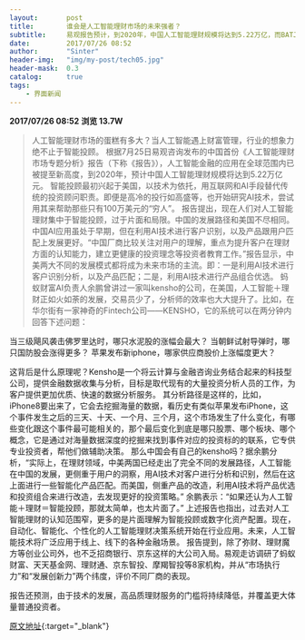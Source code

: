 ```yaml
---
layout:       post
title:        谁会是人工智能理财市场的未来强者？
subtitle:     易观报告预计，到2020年，中国人工智能理财规模将达到5.22万亿，而BATJ、传统银行和第三方理财公司将展开竞争。
date:         2017/07/26 08:52
author:       "Sinter"
header-img:   "img/my-post/tech05.jpg"
header-mask:  0.3
catalog:      true
tags:
    - 界面新闻
---
```


**2017/07/26 08:52**  **浏览 13.7W**

> 人工智能理财市场的蛋糕有多大？当人工智能遇上财富管理，行业的想象力绝不止于智能投顾。
根据7月25日易观咨询发布的中国首份《人工智能理财市场专题分析》报告（下称《报告》），人工智能金融的应用在全球范围内已被提至新高度，到2020年，预计中国人工智能理财规模将达到5.22万亿元。
智能投顾最初兴起于美国，以技术为依托，用互联网和AI手段替代传统的投资顾问职责。即便是高冷的投行如高盛等，也开始研究AI技术，尝试用其来帮助那些只有100万美元的“穷人”。
报告提出，现在人们对人工智能理财集中于智能投顾，过于片面和局限。中国的发展路径和美国不尽相同。
中国AI应用虽处于早期，但在利用AI技术进行客户识别，以及产品跟用户匹配上发展更好。“中国厂商比较关注对用户的理解，重点为提升客户在理财方面的认知能力，建立更健康的投资理念等投资者教育工作。”报告显示，中美两大不同的发展模式都将成为未来市场的主流。即：一是利用AI技术进行客户识别分析，以及产品匹配；二是，利用AI技术进行产品组合优选。
蚂蚁财富AI负责人余鹏曾讲过一家叫kensho的公司，在美国，人工智能＋理财正如火如荼的发展，交易员少了，分析师的效率也大大提升了。比如，在华尔街有一家神奇的Fintech公司——KENSHO，它的系统可以在两分钟内回答下述问题：

当三级飓风袭击佛罗里达时，哪只水泥股的涨幅会最大？
当朝鲜试射导弹时，哪只国防股会涨得更多？
苹果发布新iphone，哪家供应商股价上涨幅度更大？

这背后是什么原理呢？Kensho是一个将云计算与金融咨询业务结合起来的科技型公司，提供金融数据收集与分析，目标是取代现有的大量投资分析人员的工作，为客户提供更加优质、快速的数据分析服务。
其分析路径是这样的，比如，iPhone8要出来了，它会去挖掘海量的数据，看历史有类似苹果发布iPhone，这个事件发生之后的三天、十天、一个月、三个月，这个市场发生了什么变化，有哪些变化跟这个事件最可能相关的，那个最后变化到底是哪只股票、哪个板块、哪个概念，它是通过对海量数据深度的挖掘来找到事件对应的投资标的的联系，它专供专业投资者，帮他们做辅助决策。
那么中国会有自己的kensho吗？据余鹏分析，“实际上，在理财领域，中美两国已经走出了完全不同的发展路径，人工智能在中国的发展，更侧重于用户的洞察，用AI技术对客户进行分析和识别，然后在这上面进行一些智能化产品匹配。而美国，侧重产品的改造，利用AI技术将产品优选和投资组合来进行改造，去发现更好的投资策略。”
余鹏表示：“如果还认为人工智能＋理财＝智能投顾，那就太简单，也太片面了。”
上述报告也指出，过去对人工智能理财的认知范围窄，更多的是片面理解为智能投顾或数字化资产配置。现在，自动化、智能化、个性化的人工智能理财决策系统开始在行业应用。未来，人工智能技术将广泛应用于线上、线下的各种金融场景。
报告提到，除了弥财、理财魔方等创业公司外，也不乏招商银行、京东这样的大公司入局。易观走访调研了蚂蚁财富、天天基金网、理财通、京东智投、摩羯智投等8家机构，并从“市场执行力”和“发展创新力”两个纬度，评价不同厂商的表现。


报告还预测，由于技术的发展，高品质理财服务的门槛将持续降低，并覆盖更大体量普通投资者。


[原文地址](http://www.jiemian.com/article/1499197.html){:target="_blank"}


